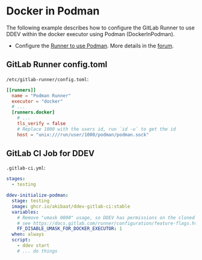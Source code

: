 # Docker in Podman

The following example describes how to configure the GitLab Runner
to use DDEV within the docker executor using Podman (DockerInPodman).

* Configure the [Runner to use Podman](https://docs.gitlab.com/runner/executors/docker.html#use-podman-to-run-docker-commands). More details in the [forum](https://forum.gitlab.com/t/gitlab-runner-setup-with-podman/87893/2).

## GitLab Runner config.toml

`/etc/gitlab-runner/config.toml`:

```toml
[[runners]]
  name = "Podman Runner"
  executor = "docker"
  # ...
  [runners.docker]
    # ...
    tls_verify = false
    # Replace 1000 with the users id, run `id -u` to get the id
    host = "unix:///run/user/1000/podman/podman.sock"
```

## GitLab CI Job for DDEV

`.gitlab-ci.yml`:

```yaml
stages:
  - testing

ddev-initialize-podman:
  stage: testing
  image: ghcr.io/akibaat/ddev-gitlab-ci:stable
  variables:
    # Remove "umask 0000" usage, so DDEV has permissions on the cloned repository
    # see https://docs.gitlab.com/runner/configuration/feature-flags.html#available-feature-flags
    FF_DISABLE_UMASK_FOR_DOCKER_EXECUTOR: 1
  when: always
  script:
    - ddev start
    # ... do things
```
